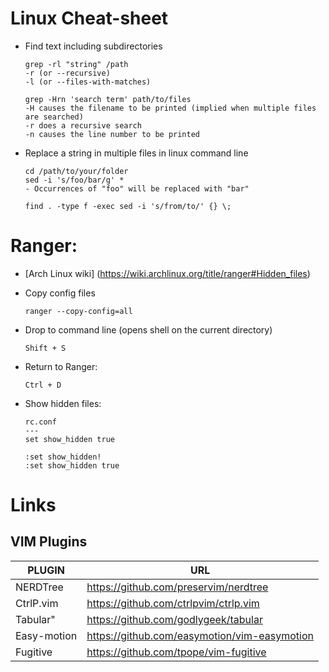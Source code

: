 # Linux Cheat-sheet

* Find text including subdirectories
    ```
	grep -rl "string" /path
	-r (or --recursive)     
	-l (or --files-with-matches) 
    ```

    ```
	grep -Hrn 'search term' path/to/files
	-H causes the filename to be printed (implied when multiple files are searched)
	-r does a recursive search
	-n causes the line number to be printed
    ```

* Replace a string in multiple files in linux command line
    ```
	cd /path/to/your/folder
    sed -i 's/foo/bar/g' *
    - Occurrences of "foo" will be replaced with "bar"
    ```
    
    ```
    find . -type f -exec sed -i 's/from/to/' {} \;
    ```

# Ranger: 
- [Arch Linux wiki] (https://wiki.archlinux.org/title/ranger#Hidden_files)

* Copy config files
    ```
	ranger --copy-config=all 
    ```

* Drop to command line (opens shell on the current directory) 
    ```
	Shift + S
    ```

* Return to Ranger: 
    ```
	Ctrl + D
    ```

* Show hidden files:

    ```
	rc.conf
	---
	set show_hidden true
    ```

    ```
	:set show_hidden!
	:set show_hidden true
    ```
# Links

## VIM Plugins

 | PLUGIN      | URL                                          |
 | --------    | -----------------------------------------    |
 | NERDTree    | https://github.com/preservim/nerdtree        |
 | CtrlP.vim   | https://github.com/ctrlpvim/ctrlp.vim        |
 | Tabular"    | https://github.com/godlygeek/tabular         |
 | Easy-motion | https://github.com/easymotion/vim-easymotion |
 | Fugitive    | https://github.com/tpope/vim-fugitive        |
